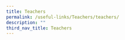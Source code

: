 ```yaml
---
title: Teachers
permalink: /useful-links/Teachers/teachers/
description: ""
third_nav_title: Teachers
---
```

